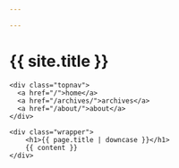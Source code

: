 ```yaml
---

---
```


<head>
  <meta charset="utf-8">
  <meta name="viewport" content="width=device-width initial-scale=1" />
  <meta http-equiv="X-UA-Compatible" content="IE=edge">
  <link href="https://fonts.googleapis.com/css?family=PT+Sans:400,400i,700,700i|PT+Serif:400,400i,700,700i" rel="stylesheet">

  <title>{% if page.title and page.url != "/" %}{{ page.title }} | {% endif %}{{ site.title }}</title>
  <meta name="description" content="{{ page.description }}">

  <link rel="shortcut icon" href="{{ '/assets/img/favicon.ico' | prepend: site.baseurl | prepend: site.url }}">

  <link rel="stylesheet" href="{{ '/assets/css/main.css' | prepend: site.baseurl | prepend: site.url }}">
  <link rel="canonical" href="{{ page.url | replace:'index.html','' | prepend: site.baseurl | prepend: site.url }}">
</head>

<body>
	<div class="logo">
		<h1>{{ site.title }}</h1>
	</div>

	<div class="topnav">
	  <a href="/">home</a>
	  <a href="/archives/">archives</a>
	  <a href="/about/">about</a>
	</div>

	<div class="wrapper">
		<h1>{{ page.title | downcase }}</h1>
		{{ content }}
	</div>



</body>